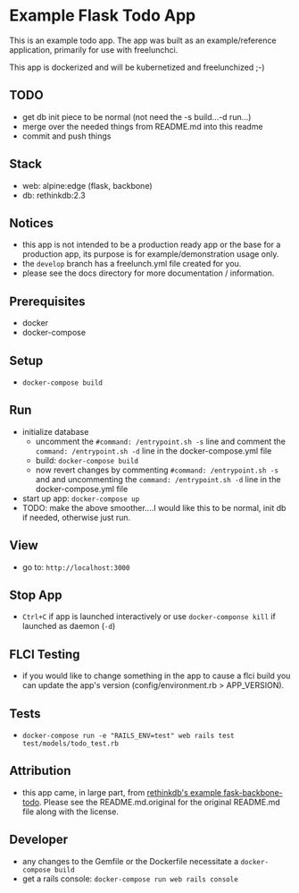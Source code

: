 # Example Flask Todo App

This is an example todo app. The app was built as an example/reference application, primarily for use with freelunchci.

This app is dockerized and will be kubernetized and freelunchized ;-)

## TODO
* get db init piece to be normal (not need the -s build...-d run...)
* merge over the needed things from README.md into this readme
* commit and push things



## Stack
* web:   alpine:edge (flask, backbone)
* db:    rethinkdb:2.3


## Notices
* this app is not intended to be a production ready app or the base for a production app, its purpose is for example/demonstration usage only.
* the `develop` branch has a freelunch.yml file created for you.
* please see the docs directory for more documentation / information.


## Prerequisites
* docker
* docker-compose


## Setup
* `docker-compose build`


## Run
* initialize database
  - uncomment the `#command: /entrypoint.sh -s` line and comment the `command: /entrypoint.sh -d` line in the docker-compose.yml file
  - build: `docker-compose build`
  - now revert changes by commenting `#command: /entrypoint.sh -s` and and uncommenting the `command: /entrypoint.sh -d` line in the docker-compose.yml file
* start up app: `docker-compose up`
* TODO: make the above smoother....I would like this to be normal, init db if needed, otherwise just run.


## View
* go to: `http://localhost:3000`


## Stop App
* `Ctrl+C` if app is launched interactively or use `docker-componse kill` if launched as daemon (`-d`)


## FLCI Testing
* if you would like to change something in the app to cause a flci build you can update the app's version (config/environment.rb > APP_VERSION).


## Tests
* `docker-compose run -e "RAILS_ENV=test" web rails test test/models/todo_test.rb`


## Attribution
* this app came, in large part, from [rethinkdb's example fask-backbone-todo](https://github.com/rethinkdb/rethinkdb-example-flask-backbone-todo). Please see the README.md.original for the original README.md file along with the license.


## Developer
* any changes to the Gemfile or the Dockerfile necessitate a `docker-compose build`
* get a rails console: `docker-compose run web rails console`
